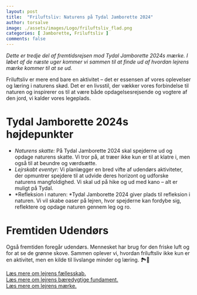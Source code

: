 ```yaml
---
layout: post
title:  "Friluftsliv: Naturens på Tydal Jamborette 2024"
author: torsalve
image: ./assets/images/Logo/friluftsliv_flad.png
categories: [ Jamborette, Friluftsliv ]
comments: false
---
```


*Dette er tredje del af fremtidsrejsen mod Tydal Jamborette 2024s mærke. I løbet af de næste uger kommer vi sammen til at finde ud af hvordan lejrens mærke kommer til at se ud.*

Friluftsliv er mere end bare en aktivitet – det er essensen af vores oplevelser og læring i naturens skød. Det er en livsstil, der vækker vores forbindelse til naturen og inspirerer os til at være både opdagelsesrejsende og vogtere af den jord, vi kalder vores legeplads.

# Tydal Jamborette 2024s højdepunkter
- *Naturens skatte:* På Tydal Jamborette 2024 skal spejderne ud og opdage naturens skatte. Vi tror på, at træer ikke kun er til at klatre i, men også til at beundre og værdsætte.
- *Lejrskabt eventyr:* Vi planlægger en bred vifte af udendørs aktiviteter, der opmuntrer spejdere til at udvide deres horizont og udforske naturens mangfoldighed. Vi skal ud på hike og ud med kano – alt er muligt på Tydal.
- *Refleksion i naturen: *Tydal Jamborette 2024 giver plads til refleksion i naturen. Vi vil skabe oaser på lejren, hvor spejderne kan fordybe sig, reflektere og opdage naturen gennem leg og ro.

# Fremtiden Udendørs
Også fremtiden foregår udendørs. Mennesket har brug for den friske luft og for at se de grønne skove. Sammen oplever vi, hvordan friluftsliv ikke kun er en aktivitet, men en kilde til livslange minder og læring. 🏞️🌲


[Læs mere om lejrens fællesskab.](/om-fællesskab)<br>
[Læs mere om lejrens bæredygtige fundament.](/om-bæredygtighed)<br>
[Læs mere om lejrens mærke.](/om-mærket)
